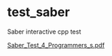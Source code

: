 # test_saber
Saber interactive cpp test

[Saber_Test_4_Programmers_s.pdf](https://github.com/koziura/test_saber/blob/master/docs/Saber_Test_4_Programmers_s.pdf)

